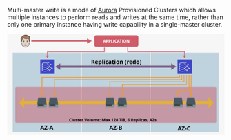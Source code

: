 Multi-master write is a mode of [Aurora](Aurora.md) Provisioned Clusters which allows multiple instances to perform reads and writes at the same time, rather than only one primary instance having write capability in a single-master cluster.

![Pasted image 20250405203636.png](_atts/Pasted%20image%2020250405203636.png)

